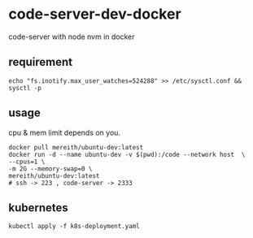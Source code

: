 # code-server-dev-docker
code-server with node nvm in docker
## requirement
```
echo "fs.inotify.max_user_watches=524288" >> /etc/sysctl.conf && sysctl -p
```
## usage
cpu & mem limit depends on you.
```
docker pull mereith/ubuntu-dev:latest
docker run -d --name ubuntu-dev -v $(pwd):/code --network host  \
--cpus=1 \
-m 2G --memory-swap=0 \
mereith/ubuntu-dev:latest 
# ssh -> 223 , code-server -> 2333
```
## kubernetes
```
kubectl apply -f k8s-deployment.yaml
```
